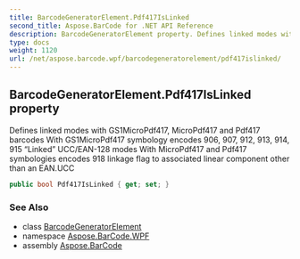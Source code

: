 ```yaml
---
title: BarcodeGeneratorElement.Pdf417IsLinked
second_title: Aspose.BarCode for .NET API Reference
description: BarcodeGeneratorElement property. Defines linked modes with GS1MicroPdf417 MicroPdf417 and Pdf417 barcodes With GS1MicroPdf417 symbology encodes 906 907 912 913 914 915 Linked UCC/EAN128 modes With MicroPdf417 and Pdf417 symbologies encodes 918 linkage flag to associated linear component other than an EAN.UCC
type: docs
weight: 1120
url: /net/aspose.barcode.wpf/barcodegeneratorelement/pdf417islinked/
---
```

## BarcodeGeneratorElement.Pdf417IsLinked property

Defines linked modes with GS1MicroPdf417, MicroPdf417 and Pdf417 barcodes With GS1MicroPdf417 symbology encodes 906, 907, 912, 913, 914, 915 “Linked” UCC/EAN-128 modes With MicroPdf417 and Pdf417 symbologies encodes 918 linkage flag to associated linear component other than an EAN.UCC

```csharp
public bool Pdf417IsLinked { get; set; }
```

### See Also

* class [BarcodeGeneratorElement](../)
* namespace [Aspose.BarCode.WPF](../../barcodegeneratorelement/)
* assembly [Aspose.BarCode](../../../)


